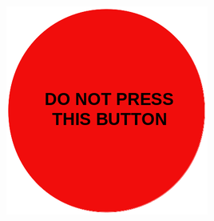 
<p align="center">
  <a href="https://donotclickthebutton.cvhariharan.dev"><img src="red-button.png"></a>
</p>
